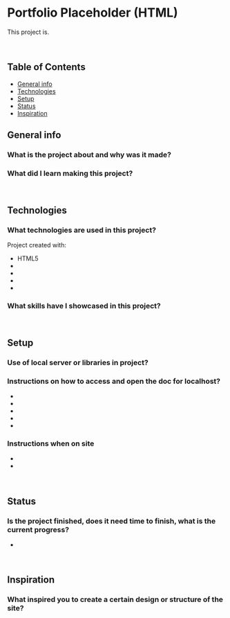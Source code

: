 # Portfolio Placeholder (HTML)
This project is. 

<br />

## Table of Contents
* [General info](#general-info)
* [Technologies](#technologies)
* [Setup](#setup)
* [Status](#status)
* [Inspiration](#inspiration)


## General info
### What is the project about and why was it made?


### What did I learn making this project?
 

<br />

## Technologies
### What technologies are used in this project?
Project created with:
* HTML5
* 
* 
* 
* 

### What skills have I showcased in this project?


<br />

## Setup
### Use of local server or libraries in project?


### Instructions on how to access and open the doc for localhost?
*	
*	
*	
*	
*

### Instructions when on site
*	
*	


<br />

## Status
### Is the project finished, does it need time to finish, what is the current progress?

* 

<br />

## Inspiration
### What inspired you to create a certain design or structure of the site?

